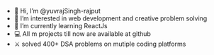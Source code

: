 - 👋 Hi, I’m @yuvrajSingh-rajput
- 👀 I’m interested in web development and creative problem solving
- 🌱 I’m currently learning ReactJs
- 💻 All m projects till now are available at github
- ⚔️ solved 400+ DSA problems on mutiple coding platforms
  

<!---
yuvrajSingh-rajput/yuvrajSingh-rajput is a ✨ special ✨ repository because its `README.md` (this file) appears on your GitHub profile.
You can click the Preview link to take a look at your changes.
--->
